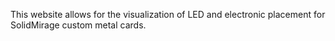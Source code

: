 This website allows for the visualization of LED and electronic placement for SolidMirage custom metal cards.
